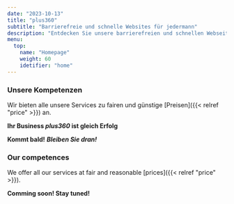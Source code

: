 ```yaml
---
date: "2023-10-13"
title: "plus360"
subtitle: "Barrierefreie und schnelle Websites für jedermann"
description: "Entdecken Sie unsere barrierefreien und schnellen Webseiten, die für alle zugänglich sind. Unsere professionellen Webdesign-Services bieten ein inklusives Online-Erlebnis. Kontaktieren Sie uns für benutzerfreundliche Webseiten und eine erstklassige Nutzererfahrung."
menu:
  top:
    name: "Homepage"
    weight: 60
    idetifier: "home"
---
```


### Unsere Kompetenzen

Wir bieten alle unsere Services zu fairen und günstige [Preisen]({{< relref "price" >}}) an.

**Ihr Business *plus360* ist gleich Erfolg**

**Kommt bald!** ***Bleiben Sie dran!***

### Our competences

We offer all our services at fair and reasonable [prices]({{< relref "price" >}}).

**Comming soon! Stay tuned!**
